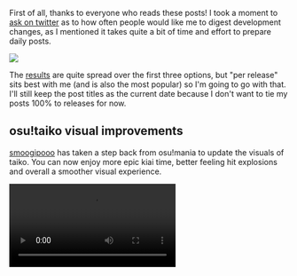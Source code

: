 First of all, thanks to everyone who reads these posts! I took a moment to [ask on twitter](https://twitter.com/ppy/status/867041831371939841) as to how often people would like me to digest development changes, as I mentioned it takes quite a bit of time and effort to prepare daily posts.

![](https://puu.sh/vZUmT/dbf1f424ee.png)

The [results](https://twitter.com/ppy/status/867045099166879748) are quite spread over the first three options, but "per release" sits best with me (and is also the most popular) so I'm going to go with that. I'll still keep the post titles as the current date because I don't want to tie my posts 100% to releases for now.

## osu!taiko visual improvements

[smoogipooo](https://github.com/smoogipooo) has taken a step back from osu!mania to update the visuals of taiko. You can now enjoy more epic kiai time, better feeling hit explosions and overall a smoother visual experience.

<video src="//puu.sh/zPnwG/50da002fef.mp4" controls preload="metadata" />

## osu! logo beat sync

Finally, the osu! logo [bounces in time](https://github.com/ppy/osu/pull/833) with the music - even at the beatmap loading screen! osu!lazer has honestly felt hollow without this implemented until now. Note that we also have [screen-edge flashes](https://github.com/ppy/osu/pull/812) (thanks to [ColdVolcano](https://github.com/ColdVolcano) with huge code review from smoogi and I) at the main menu too.

<video src="//puu.sh/zPnZu/6c4face5d4.mp4" controls preload="metadata" />

Now that we have the [framework](https://github.com/ppy/osu/pull/828) [in](https://github.com/ppy/osu/pull/831) [place](https://github.com/ppy/osu/pull/841) for synchronising arbitrary UI elements to the beatmap, you can be sure to see more of this playfulness happening all over the UI. With moderation, of course.

## User panels

We now have a full user panel implementation thanks to [DrabWeb](https://github.com/DrabWeb) (see [#825](https://github.com/ppy/osu/pull/825)). While you can't see it changing state in the game currently, you *can* see your own user panel by clicking the user login area top-right.

![](https://puu.sh/vZV1W/7367328368.png)

## Spinner colours improved

As per my previous blog post, we needed some framework changes to allow for more vivid spinner colours. The changes [were made](https://github.com/ppy/osu-framework/pull/737) by [paparony03](https://github.com/paparony03) and as a result I was [able to](https://github.com/ppy/osu/pull/817) bring the spinners closer in-line with their design!

<video src="//puu.sh/zPo03/a0c16a8bd7.mp4" controls preload="metadata" />

## New release available

2017.524.0 is now available from [github releases](https://github.com/ppy/osu/releases/tag/v2017.524.0) (or via auto-update if you already have lazer installed)!